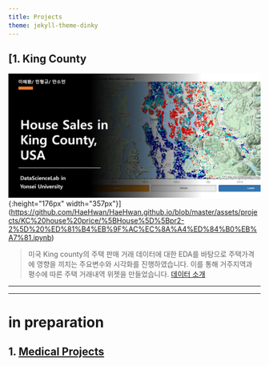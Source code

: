 ```yaml
---
title: Projects
theme: jekyll-theme-dinky
---
```



## [1. King County  
![kc](/assets/img/sample/[PR][kc]title.png){:height="176px" width="357px"}](https://github.com/HaeHwan/HaeHwan.github.io/blob/master/assets/projects/KC%20house%20price/%5BHouse%5D%5Bpr2-2%5D%20%ED%81%B4%EB%9F%AC%EC%8A%A4%ED%84%B0%EB%A7%81.ipynb)

> 미국 King county의 주택 판매 거래 데이터에 대한 EDA를 바탕으로 주택가격에 영향을 끼치는 주요변수와 시각화를 진행하였습니다. 이를 통해 거주지역과 평수에 따른 주택 거래내역 위젯을 만들었습니다. [데이터 소개](https://webcache.googleusercontent.com/search?q=cache:PRey_KADxA8J:https://www.teacheron.com/dwld-file%3FfileName%3D8p%26key%3Djf+&cd=2&hl=en&ct=clnk&gl=kr)

*** 
***  
  
    
      
      
# in preparation

## 1. [Medical Projects](https://medicalproject1.github.io/beta/) 


